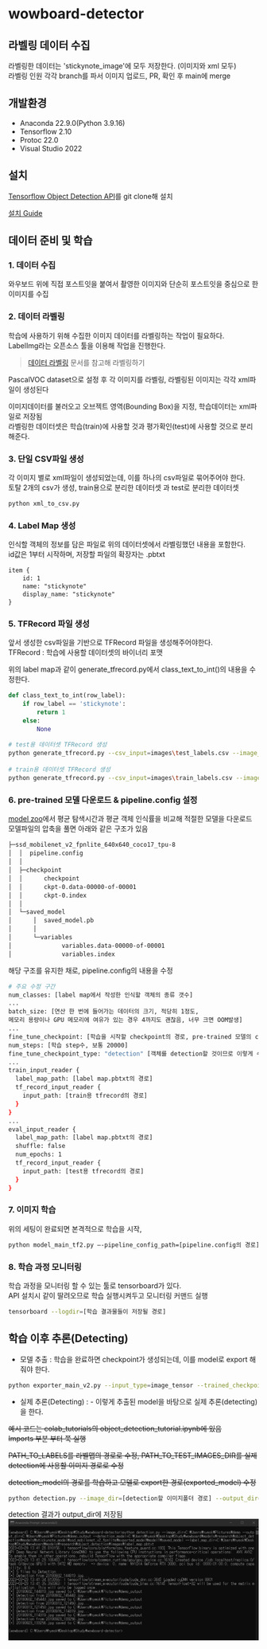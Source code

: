 # wowboard-detector

## 라벨링 데이터 수집
라벨링한 데이터는 'stickynote_image'에 모두 저장한다. (이미지와 xml 모두)  
라벨링 인원 각각 branch를 파서 이미지 업로드, PR, 확인 후 main에 merge
## 개발환경
- Anaconda 22.9.0(Python 3.9.16)
- Tensorflow 2.10
- Protoc 22.0
- Visual Studio 2022


## 설치
[Tensorflow Object Detection API](https://github.com/tensorflow/models/tree/master/research/object_detection)를 git clone해 설치

[설치 Guide](https://omoknooni.tistory.com/46)

## 데이터 준비 및 학습
### 1. 데이터 수집
와우보드 위에 직접 포스트잇을 붙여서 촬영한 이미지와 단순히 포스트잇을 중심으로 한 이미지를 수집  
### 2. 데이터 라벨링
학습에 사용하기 위해 수집한 이미지 데이터를 라벨링하는 작업이 필요하다.  
LabelImg라는 오픈소스 툴을 이용해 작업을 진행한다.  

> [데이터 라벨링](./Labeling.md) 문서를 참고해 라벨링하기


PascalVOC dataset으로 설정 후 각 이미지를 라벨링, 라벨링된 이미지는 각각 xml파일이 생성된다

이미지데이터를 불러오고 오브젝트 영역(Bounding Box)을 지정, 학습데이터는 xml파일로 저장됨  
라벨링한 데이터셋은 학습(train)에 사용할 것과 평가확인(test)에 사용할 것으로 분리해준다.  
### 3. 단일 CSV파일 생성
각 이미지 별로 xml파일이 생성되었는데, 이를 하나의 csv파일로 묶어주어야 한다.  
토탈 2개의 csv가 생성, train용으로 분리한 데이터셋 과 test로 분리한 데이터셋
```bash
python xml_to_csv.py
```
### 4. Label Map 생성
인식할 객체의 정보를 담은 파일로 위의 데이터셋에서 라벨링했던 내용을 포함한다.  
id값은 1부터 시작하며, 저장할 파일의 확장자는 .pbtxt
```
item {
    id: 1
    name: "stickynote"
    display_name: "stickynote"
}
```
### 5. TFRecord 파일 생성
앞서 생성한 csv파일을 기반으로 TFRecord 파일을 생성해주어야한다.  
TFRecord : 학습에 사용할 데이터셋의 바이너리 포맷  
  
위의 label map과 같이 generate_tfrecord.py에서 class_text_to_int()의 내용을 수정한다.
```python
def class_text_to_int(row_label):
    if row_label == 'stickynote':
        return 1
    else:
        None
```

```bash
# test용 데이터셋 TFRecord 생성
python generate_tfrecord.py --csv_input=images\test_labels.csv --image_dir=images\test --output_path=test.record

# train용 데이터셋 TFRecord 생성
python generate_tfrecord.py --csv_input=images\train_labels.csv --image_dir=images\train --output_path=train.record 
```


### 6. pre-trained 모델 다운로드 & pipeline.config 설정
[model zoo](https://github.com/tensorflow/models/blob/master/research/object_detection/g3doc/tf2_detection_zoo.md)에서 평균 탐색시간과 평균 객체 인식률을 비교해 적절한 모델을 다운로드  
모델파일의 압축을 풀면 아래와 같은 구조가 있음
```bash
├─ssd_mobilenet_v2_fpnlite_640x640_coco17_tpu-8
│  │  pipeline.config
│  │
│  ├─checkpoint
│  │      checkpoint
│  │      ckpt-0.data-00000-of-00001
│  │      ckpt-0.index
│  │
│  └─saved_model
│      │  saved_model.pb
│      │
│      └─variables
│              variables.data-00000-of-00001
│              variables.index
```
해당 구조를 유지한 채로, pipeline.config의 내용을 수정  
```bash
# 주요 수정 구간
num_classes: [label map에서 작성한 인식할 객체의 종류 갯수]
...
batch_size: [연산 한 번에 들어가는 데이터의 크기, 적당히 1정도, 
메모리 용량이나 GPU 메모리에 여유가 있는 경우 4까지도 괜찮음, 너무 크면 OOM발생]
...
fine_tune_checkpoint: [학습을 시작할 checkpoint의 경로, pre-trained 모델의 checkpoint/ckpt-0]
num_steps: [학습 step수, 보통 20000]
fine_tune_checkpoint_type: "detection" [객체를 detection할 것이므로 이렇게 수정]
...
train_input_reader {
  label_map_path: [label map.pbtxt의 경로]
  tf_record_input_reader {
    input_path: [train용 tfrecord의 경로]
  }
}
...
eval_input_reader {
  label_map_path: [label map.pbtxt의 경로]
  shuffle: false
  num_epochs: 1
  tf_record_input_reader {
    input_path: [test용 tfrecord의 경로]
  }
}
```
### 7. 이미지 학습
위의 세팅이 완료되면 본격적으로 학습을 시작,
```bash
python model_main_tf2.py —-pipeline_config_path=[pipeline.config의 경로] -—model_dir=[학습 결과물들이 저장될 경로] —-logtostderr
```

### 8. 학습 과정 모니터링
학습 과정을 모니터링 할 수 있는 툴로 tensorboard가 있다.  
API 설치시 같이 딸려오므로 학습 실행시켜두고 모니터링 커맨드 실행
```bash
tensorboard --logdir=[학습 결과물들이 저장될 경로]
```

## 학습 이후 추론(Detecting)
- 모델 추출 : 학습을 완료하면 checkpoint가 생성되는데, 이를 model로 export 해줘야 한다.  
```bash
python exporter_main_v2.py --input_type=image_tensor --trained_checkpoint_dir=[학습 결과물들이 저장될 경로] --output_directory=[결과 model이 저장될 경로] --pipeline_config_path=[pipeline.config의 경로]
```

- 실제 추론(Detecting) : - 이렇게 추출된 model을 바탕으로 실제 추론(detecting)을 한다.  

~~예시 코드는 colab_tutorials의 object_detection_tutorial.ipynb에 있음  
Imports 부분 부터 쭉 실행~~  
  
~~PATH_TO_LABELS를 라벨맵의 경로로 수정, PATH_TO_TEST_IMAGES_DIR를 실제 detection에 사용할 이미지 경로로 수정~~  
  
~~detection_model의 경로를 학습하고 모델로 export한 경로(exported_model) 수정~~  
  
```bash
python detection.py --image_dir=[detection할 이미지폴더 경로] --output_dir=[detection 결과물이 저장될 폴더] --detection_model=[detection에 사용할 모델 경로] --label_map_dir=[라벨맵 파일의 경로]
```
detection 결과가 output_dir에 저장됨
![detection](./mdImg/20230329_140515.png)